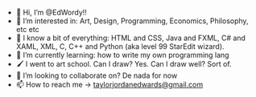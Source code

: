 

- 👋 Hi, I’m @EdWordy!!
- 👀 I’m interested in: Art, Design, Programming, Economics, Philosophy, etc etc
- 🍴 I know a bit of everything: HTML and CSS, Java and FXML, C# and XAML, XML, C, C++ and Python (aka level 99 StarEdit wizard). 
- 🌱 I’m currently learning: how to write my own programming lang
- 🖌️ I went to art school. Can I draw? Yes. Can I draw well? Sort of.
- 💞️ I’m looking to collaborate on? De nada for now
- 📫 How to reach me -> taylorjordanedwards@gmail.com

<!---
EdWordy/EdWordy is a ✨ special ✨ repository because its `README.md` (this file) appears on your GitHub profile.
You can click the Preview link to take a look at your changes.
--->
